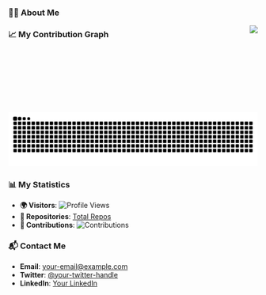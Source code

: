 ### 👨‍💻 About Me

<img align="right" height="175" src="https://user-images.githubusercontent.com/74038190/225813708-98b745f2-7d22-48cf-9150-083f1b00d6c9.gif"  />

### 📈 My Contribution Graph
![Snake Contribution Animation](https://raw.githubusercontent.com/adeeteya/adeeteya/output/snake.svg)

### 📊 My Statistics

- **🌍 Visitors**: ![Profile Views](https://komarev.com/ghpvc/?username=your-github-username)
- **👀 Repositories**: [Total Repos](https://github.com/your-github-username?tab=repositories)
- **📆 Contributions**: ![Contributions](https://github-readme-streak-stats.herokuapp.com/?user=your-github-username)

### 📬 Contact Me

- **Email**: [your-email@example.com](mailto:your-email@example.com)
- **Twitter**: [@your-twitter-handle](https://twitter.com/your-twitter-handle)
- **LinkedIn**: [Your LinkedIn](https://www.linkedin.com/in/your-linkedin-profile)